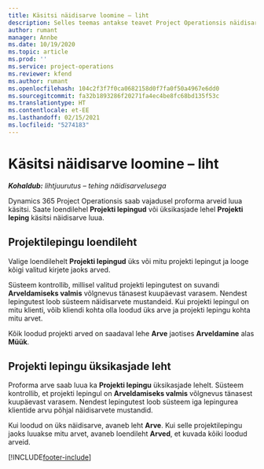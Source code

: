 ```yaml
---
title: Käsitsi näidisarve loomine – liht
description: Selles teemas antakse teavet Project Operationsis näidisarvete käsitsi loomise kohta.
author: rumant
manager: Annbe
ms.date: 10/19/2020
ms.topic: article
ms.prod: ''
ms.service: project-operations
ms.reviewer: kfend
ms.author: rumant
ms.openlocfilehash: 104c2f3f7f0ca0682158d0f7fa0f50a4967e6dd0
ms.sourcegitcommit: fa32b1893286f20271fa4ec4be8fc68bd135f53c
ms.translationtype: HT
ms.contentlocale: et-EE
ms.lasthandoff: 02/15/2021
ms.locfileid: "5274183"
---
```

# <a name="create-a-manual-proforma-invoice---lite"></a>Käsitsi näidisarve loomine – liht

_**Kohaldub:** lihtjuurutus – tehing näidisarvelusega_

Dynamics 365 Project Operationsis saab vajadusel proforma arveid luua käsitsi. Saate loendilehel **Projekti lepingud** või üksikasjade lehel **Projekti leping** käsitsi näidisarve luua.

##  <a name="project-contracts-list-page"></a>Projektilepingu loendileht

Valige loendilehelt **Projekti lepingud** üks või mitu projekti lepingut ja looge kõigi valitud kirjete jaoks arved.

Süsteem kontrollib, millisel valitud projekti lepingutest on suvandi **Arveldamiseks valmis** võlgnevus tänasest kuupäevast varasem. Nendest lepingutest loob süsteem näidisarvete mustandeid. Kui projekti lepingul on mitu klienti, võib kliendi kohta olla loodud üks arve ja projekti lepingu kohta mitu arvet.

Kõik loodud projekti arved on saadaval lehe **Arve** jaotises **Arveldamine** alas **Müük**.

## <a name="project-contract-details-page"></a>Projekti lepingu üksikasjade leht

Proforma arve saab luua ka **Projekti lepingu** üksikasjade lehelt. Süsteem kontrollib, et projekti lepingul on **Arveldamiseks valmis** võlgnevus tänasest kuupäevast varasem. Nendest lepingutest loob süsteem iga lepingurea klientide arvu põhjal näidisarvete mustandid.

Kui loodud on üks näidisarve, avaneb leht **Arve**. Kui selle projektilepingu jaoks luuakse mitu arvet, avaneb loendileht **Arved**, et kuvada kõiki loodud arveid.


[!INCLUDE[footer-include](../../includes/footer-banner.md)]